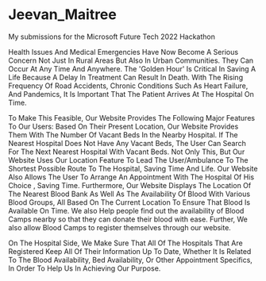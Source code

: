 # Jeevan_Maitree
My submissions for the Microsoft Future Tech 2022 Hackathon 

Health Issues And Medical Emergencies Have Now Become A Serious Concern Not Just In Rural Areas But Also In Urban Communities.
They Can Occur At Any Time And Anywhere.
The 'Golden Hour' Is Critical In Saving A Life Because A Delay In Treatment Can Result In Death.
With The Rising Frequency Of Road Accidents, Chronic Conditions Such As Heart Failure, And Pandemics, It Is Important That The Patient Arrives At The Hospital On Time.

To Make This Feasible, Our Website Provides The Following Major Features To Our Users:
Based On Their Present Location, Our Website Provides Them With The Number Of Vacant Beds In the Nearby Hospital. If The Nearest Hospital Does Not Have Any Vacant Beds, The User Can Search For The Next Nearest Hospital With Vacant Beds.
Not Only This, But Our Website Uses Our Location Feature To Lead The User/Ambulance To The Shortest Possible Route To The Hospital, Saving Time And Life.
Our Website Also Allows The User To Arrange An Appointment With The Hospital Of His Choice , Saving Time.
Furthermore, Our Website Displays The Location Of The Nearest Blood Bank As Well As The Availability Of Blood With Various Blood Groups, All Based On The Current Location To Ensure That Blood Is Available On Time. We also Help people find out the availability of Blood Camps nearby so that they can donate their blood with ease.
Further, We also allow Blood Camps to register themselves through our website.

On The Hospital Side, We Make Sure That All Of The Hospitals That Are Registered Keep All Of Their Information Up To Date, Whether It Is Related To The Blood Availability, Bed Availability, Or Other Appointment Specifics, In Order To Help Us In Achieving Our Purpose.
